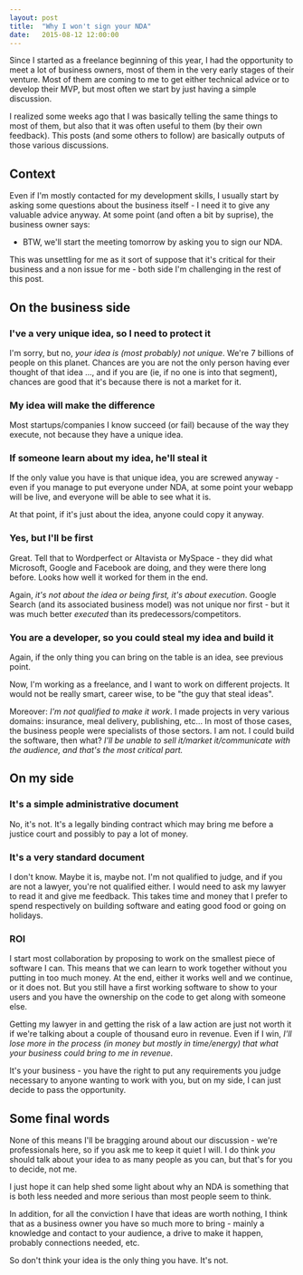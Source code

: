 ```yaml
---
layout: post
title:  "Why I won't sign your NDA"
date:   2015-08-12 12:00:00
---
```


Since I started as a freelance beginning of this year, I had the opportunity to meet a lot of business owners, most of them in the very early stages of their venture. Most of them are coming to me to get either technical advice or to develop their MVP, but most often we start by just having a simple discussion.

I realized some weeks ago that I was basically telling the same things to most of them, but also that it was often useful to them (by their own feedback). This posts (and some others to follow) are basically outputs of those various discussions.

## Context

Even if I'm mostly contacted for my development skills, I usually start by asking some questions about the business itself - I need it to give any valuable advice anyway. At some point (and often a bit by suprise), the business owner says:

- BTW, we'll start the meeting tomorrow by asking you to sign our NDA.

This was unsettling for me as it sort of suppose that it's critical for their business and a non issue for me - both side I'm challenging in the rest of this post.

## On the business side

### I've a very unique idea, so I need to protect it

I'm sorry, but no, *your idea is (most probably) not unique*. We're 7 billions of people on this planet. Chances are you are not the only person having ever thought of that idea ..., and if you are (ie, if no one is into that segment), chances are good that it's because there is not a market for it.

### My idea will make the difference

Most startups/companies I know succeed (or fail) because of the way they execute, not because they have a unique idea.

### If someone learn about my idea, he'll steal it

If the only value you have is that unique idea, you are screwed anyway - even if you manage to put everyone under NDA, at some point your webapp will be live, and everyone will be able to see what it is.

At that point, if it's just about the idea, anyone could copy it anyway.

### Yes, but I'll be first

Great. Tell that to Wordperfect or Altavista or MySpace - they did what Microsoft, Google and Facebook are doing, and they were there long before. Looks how well it worked for them in the end.

Again, *it's not about the idea or being first, it's about execution*. Google Search (and its associated business model) was not unique nor first - but it was much better *executed* than its predecessors/competitors.

### You are a developer, so you could steal my idea and build it

Again, if the only thing you can bring on the table is an idea, see previous point.

Now, I'm working as a freelance, and I want to work on different projects. It would not be really smart, career wise, to be "the guy that steal ideas".

Moreover: *I'm not qualified to make it work*. I made projects in very various domains: insurance, meal delivery, publishing, etc... In most of those cases, the business people were specialists of those sectors. I am not. I could build the software, then what? *I'll be unable to sell it/market it/communicate with the audience, and that's the most critical part.*

## On my side

### It's a simple administrative document

No, it's not. It's a legally binding contract which may bring me before a justice court and possibly to pay a lot of money.

### It's a very standard document

I don't know. Maybe it is, maybe not. I'm not qualified to judge, and if you are not a lawyer, you're not qualified either. I would need to ask my lawyer to read it and give me feedback. This takes time and money that I prefer to spend respectively on building software and eating good food or going on holidays.

### ROI

I start most collaboration by proposing to work on the smallest piece of software I can. This means that we can learn to work together without you putting in too much money. At the end, either it works well and we continue, or it does not. But you still have a first working software to show to your users and you have the ownership on the code to get along with someone else.

Getting my lawyer in and getting the risk of a law action are just not worth it if we're talking about a couple of thousand euro in revenue. Even if I win, *I'll lose more in the process (in money but mostly in time/energy) that what your business could bring to me in revenue*.

It's your business - you have the right to put any requirements you judge necessary to anyone wanting to work with you, but on my side, I can just decide to pass the opportunity.

## Some final words

None of this means I'll be bragging around about our discussion - we're professionals here, so if you ask me to keep it quiet I will. I do think *you* should talk about your idea to as many people as you can, but that's for you to decide, not me.

I just hope it can help shed some light about why an NDA is something that is both less needed and more serious than most people seem to think.

In addition, for all the conviction I have that ideas are worth nothing, I think that as a business owner you have so much more to bring - mainly a knowledge and contact to your audience, a drive to make it happen, probably connections needed, etc.

So don't think your idea is the only thing you have. It's not.
